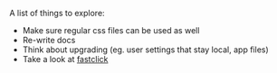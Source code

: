 A list of things to explore:

  - Make sure regular css files can be used as well
  - Re-write docs
  - Think about upgrading (eg. user settings that stay local, app files)
  - Take a look at [fastclick](https://github.com/ftlabs/fastclick)